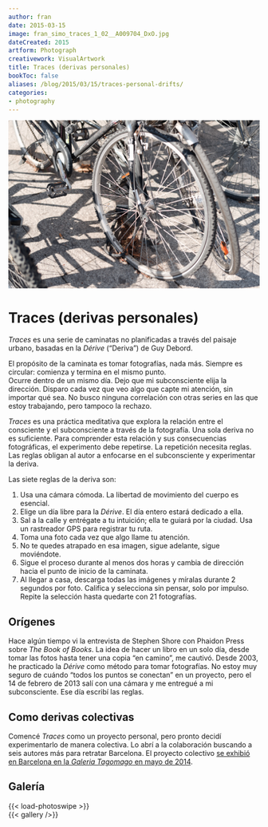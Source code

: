 ```yaml
---
author: fran
date: 2015-03-15
image: fran_simo_traces_1_02__A009704_DxO.jpg
dateCreated: 2015
artform: Photograph
creativework: VisualArtwork
title: Traces (derivas personales)
bookToc: false
aliases: /blog/2015/03/15/traces-personal-drifts/
categories:
- photography
---
```

![](fran_simo_traces_1_02__A009704_DxO.jpg)

# Traces (derivas personales)  

*Traces* es una serie de caminatas no planificadas a través del paisaje urbano, basadas en la *Dérive* (“Deriva”) de Guy Debord.  

El propósito de la caminata es tomar fotografías, nada más. Siempre es circular: comienza y termina en el mismo punto.  
Ocurre dentro de un mismo día. Dejo que mi subconsciente elija la dirección. Disparo cada vez que veo algo que capte mi atención, sin importar qué sea. No busco ninguna correlación con otras series en las que estoy trabajando, pero tampoco la rechazo.  

*Traces* es una práctica meditativa que explora la relación entre el consciente y el subconsciente a través de la fotografía. Una sola deriva no es suficiente. Para comprender esta relación y sus consecuencias fotográficas, el experimento debe repetirse. La repetición necesita reglas. Las reglas obligan al autor a enfocarse en el subconsciente y experimentar la deriva.  

Las siete reglas de la deriva son:  

1. Usa una cámara cómoda. La libertad de movimiento del cuerpo es esencial.  
2. Elige un día libre para la *Dérive*. El día entero estará dedicado a ella.  
3. Sal a la calle y entrégate a tu intuición; ella te guiará por la ciudad. Usa un rastreador GPS para registrar tu ruta.  
4. Toma una foto cada vez que algo llame tu atención.  
5. No te quedes atrapado en esa imagen, sigue adelante, sigue moviéndote.  
6. Sigue el proceso durante al menos dos horas y cambia de dirección hacia el punto de inicio de la caminata.  
7. Al llegar a casa, descarga todas las imágenes y míralas durante 2 segundos por foto. Califica y selecciona sin pensar, solo por impulso. Repite la selección hasta quedarte con 21 fotografías.  

## Orígenes  

Hace algún tiempo vi la entrevista de Stephen Shore con Phaidon Press sobre *The Book of Books*. La idea de hacer un libro en un solo día, desde tomar las fotos hasta tener una copia “en camino”, me cautivó. Desde 2003, he practicado la *Dérive* como método para tomar fotografías. No estoy muy seguro de cuándo “todos los puntos se conectan” en un proyecto, pero el 14 de febrero de 2013 salí con una cámara y me entregué a mi subconsciente. Ese día escribí las reglas.  

## Como derivas colectivas  

Comencé *Traces* como un proyecto personal, pero pronto decidí experimentarlo de manera colectiva. Lo abrí a la colaboración buscando a seis autores más para retratar Barcelona. El proyecto colectivo [se exhibió en Barcelona en la *Galeria Tagomago* en mayo de 2014](http://fransimo.info/blog/2014/05/02/traces-2013-12-07-barcelona/ "Traces Tagomago").  

## Galería  
{{< load-photoswipe >}}  
{{< gallery />}}  
